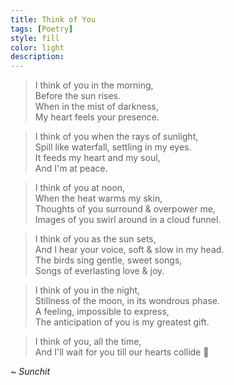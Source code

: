 ```yaml
---
title: Think of You
tags: [Poetry]
style: fill
color: light
description: 
---
```


> I think of you in the morning,  
Before the sun rises.  
When in the mist of darkness,  
My heart feels your presence.  

> I think of you when the rays of sunlight,  
Spill like waterfall, settling in my eyes.  
It feeds my heart and my soul,  
And I'm at peace.  

> I think of you at noon,  
When the heat warms my skin,  
Thoughts of you surround & overpower me,  
Images of you swirl around in a cloud funnel.  

> I think of you as the sun sets,  
And I hear your voice, soft & slow in my head.  
The birds sing gentle, sweet songs,  
Songs of everlasting love & joy.  

> I think of you in the night,  
Stillness of the moon, in its wondrous phase.  
A feeling, impossible to express,  
The anticipation of you is my greatest gift.  

> I think of you, all the time,  
And I'll wait for you till our hearts collide :maple_leaf:  

~ _Sunchit_ 
